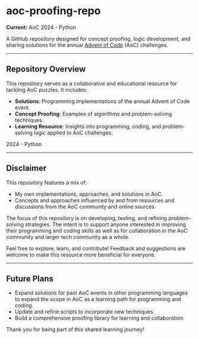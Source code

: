 # aoc-proofing-repo  
**Current:** AoC 2024 - Python  

A GitHub repository designed for concept proofing, logic development, and sharing solutions for the annual [Advent of Code](https://adventofcode.com) (AoC) challenges.  

---

## Repository Overview  
This repository serves as a collaborative and educational resource for tackling AoC puzzles. It includes:  
- **Solutions**: Programming implementations of the annual Advent of Code event. 
- **Concept Proofing**: Examples of algorithms and problem-solving techniques.  
- **Learning Resource**: Insights into programming, coding, and problem-solving logic applied to AoC challenges.  

2024 - Python

---

## Disclaimer  
This repository features a mix of:  
- My own implementations, approaches, and solutions in AoC.  
- Concepts and approaches influenced by and from resources and discussions from the AoC community and online sources.  

The focus of this repository is on developing, testing, and refining problem-solving strategies. The intent is to support anyone interested in improving their programming and coding skills as well as for collaboration in the AoC community and larger tech community as a whole.  

Feel free to explore, learn, and contribute! Feedback and suggestions are welcome to make this resource more beneficial for everyone.  

---

## Future Plans  
- Expand solutions for past AoC events in other programming languages to expand the scope in AoC as a learning path for programming and coding. 
- Update and refine scripts to incorporate new techniques.  
- Build a comprehensive proofing library for learning and collaboration.  

Thank you for being part of this shared learning journey!  

